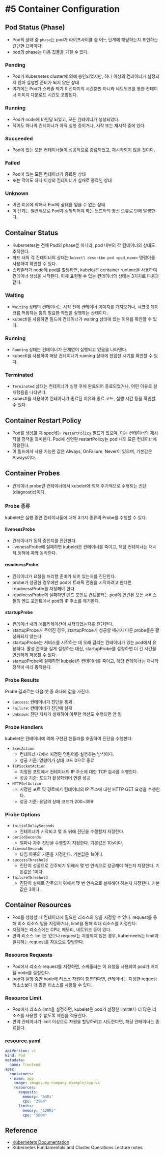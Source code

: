 # #5 Container Configuration

## Pod Status (Phase)

- Pod의 상태 중 `phase`는 pod가 라이프사이클 중 어느 단계에 해당하는지 표현하는 간단한 요약이다.
- pod의 phase는 다음 값들을 가질 수 있다.

### Pending

- Pod가 Kubernetes cluster에 의해 승인되었지만, 하나 이상의 컨테이너가 설정되지 않아 실행할 준비가 되지 않은 상태
- 여기에는 Pod가 스케줄 되기 이전까지의 시간뿐만 아니라 네트워크를 통한 컨테이너 이미지 다운로드 시간도 포함된다.

### Running

- Pod가 node에 바인딩 되었고, 모든 컨테이너가 생성되었다.
- 적어도 하나의 컨테이너가 아직 실행 중이거나, 시작 또는 재시작 중에 있다.

### Succeeded

- Pod에 있는 모든 컨테이너들이 성공적으로 종료되었고, 재시작되지 않을 것이다.

### Failed

- Pod에 있는 모든 컨테이너가 종료된 상태
- 또는 적어도 하나 이상의 컨테이너가 실패로 종료된 상태

### Unknown

- 어떤 이유에 의해서 Pod의 상태를 얻을 수 없는 상태.
- 이 단계는 일반적으로 Pod가 실행되어야 하는 노드와의 통신 오류로 인해 발생한다.

## Container Status

- Kubernetes는 전체 Pod의 phase뿐 아니라, pod 내부의 각 컨테이너의 상태도 추적한다.
- 파드 내의 각 컨테이너의 상태는 `kubectl describe pod <pod_name>` 명령어를 사용하여 확인할 수 있다.
- 스케줄러가 node에 pod를 할당하면, kubelet은 container runtime을 사용하여 컨테이너 생성을 시작한다. 이때 표현될 수 있는 컨테이너의 상태는 3가지로 다음과 같다.

### Waiting

- `Waiting` 상태의 컨테이너는 시작 전에 컨테이너 이미지를 가져오거나, 시크릿 데이터를 적용하는 등의 필요한 작업을 실행하는 상태이다.
- kubectl을 사용하면 필드에 컨테이너가 waiting 상태에 있는 이유를 확인할 수 있다.

### Running

- `Running` 상태는 컨테이너가 문제없이 실행되고 있음을 나타낸다.
- kubectl을 사용하여 해당 컨테이너가 running 상태에 진입한 시기를 확인할 수 있다.

### Terminated

- `Terminated` 상태는 컨테이너가 실행 후에 완료되어 종료되었거나, 어떤 이유로 실패했음을 나타낸다.
- kubectl을 사용하여 컨테이너가 종료된 이유와 종료 코드, 실행 시간 등을 확인할 수 있다.

## Container Restart Policy

- Pod를 생성할 때 spec에는 `restartPolicy` 필드가 있으며, 이는 컨테이너의 재시작할 정책을 의미한다. Pod에 선언된 restartPolicy는 pod 내의 모든 컨테이너에 적용된다.
- 이 필드에서 사용 가능한 값은 Always, OnFailure, Never이 있으며, 기본값은 Always이다.

## Container Probes

- 컨테이너 probe란 컨테이너에서 kubelet에 의해 주기적으로 수행되는 진단(diagnostic)이다.

### Probe 종류

kubelet은 실행 중인 컨테이너들에 대해 3가지 종류의 Probe를 수행할 수 있다.

#### livenessProbe

- 컨테이너가 동작 중인지를 진단한다.
- livenessProbe에 실패하면 kubelet은 컨테이너를 죽이고, 해당 컨테이너는 재시작 정책에 따라 동작한다.

#### readinessProbe

- 컨테이너가 요청을 처리할 준비가 되어 있는지를 진단한다.
- probe가 성공한 경우에만 pod에 트래픽 전송을 시작하려고 한다면 readinessProbe를 지정해야 한다.
- readinessProbe에 실패하면 엔드 포인트 컨트롤러는 pod에 연관된 모든 서비스들의 엔드 포인트에서 pod의 IP 주소를 제거한다.

#### startupProbe

- 컨테이너 내의 애플리케이션이 시작되었는지를 진단한다.
- startupProbe가 주어진 경우, startupProbe가 성공할 때까지 다른 probe들은 활성화되지 않는다.
- startupProbe는 서비스를 시작하는 데 오래 걸리는 컨테이너가 있는 pod에서 유용하다. 활성 간격을 길게 설정하는 대신, startupProbe를 설정하면 더 긴 시간을 안전하게 허용할 수 있다.
- startupProbe에 실패하면 kubelet은 컨테이너를 죽이고, 해당 컨테이너는 재시작 정책에 따라 동작한다.

### Probe Results

Probe 결과로는 다음 셋 중 하나의 값을 가진다.

- `Success`: 컨테이너가 진단을 통과
- `Failure`: 컨테이너가 진단에 실패
- `Unknown`: 진단 자체가 실패하여 아무런 액션도 수행되면 안 됨

### Probe Handlers

kubelet은 컨테이너에 의해 구현된 핸들러를 호출하여 진단을 수행한다.

- `ExecAction`
  + 컨테이너 내에서 지정된 명령어를 실행하는 방식이다.
  + 성공 기준: 명령어가 상태 코드 0으로 종료
- `TCPSocketAction`
  + 지정된 포트에서 컨테이너의 IP 주소에 대한 TCP 검사를 수행한다.
  + 성공 기준: 포트가 활성화되어 연결 성공
- `HTTPGetAction`
  + 지정한 포트 및 경로에서 컨테이너의 IP 주소에 대한 HTTP GET 요청을 수행한다.
  + 성공 기준: 응답의 상태 코드가 200~399

### Probe Options

- `initialDelaySeconds`
  + 컨테이너가 시작되고 몇 초 뒤에 진단을 수행할지 지정한다.
- `periodSeconds`
  + 얼마나 자주 진단을 수행할지 지정한다. 기본값은 10s이다.
- `timeoutSeconds`
  + 타임 아웃의 기준을 지정한다. 기본값은 1s이다.
- `successThreshold`
  + 진단이 성공으로 간주되기 위해서 몇 번 연속으로 성공해야 하는지 지정한다. 기본값은 1이다.
- `failureThreshold`
  + 진단이 실패로 간주되기 위해서 몇 번 연속으로 실패해야 하는지 지정한다. 기본값은 3이다.

## Container Resources

- Pod를 생성할 때 컨테이너에 필요한 리소스의 양을 지정할 수 있다. request를 통해 최소 리소스 양을 지정하거나, limit을 통해 최대 리소스를 지정한다.
- 지정하는 리소스에는 CPU, 메모리, 네트워크 등이 있다.
- 만약 리소스 limit은 있으나 request는 지정되지 않은 경우, kuberneets는 limit과 일치하는 request를 자동으로 할당한다.

### Resource Requests

- Pod에서 리소스 request를 지정하면, 스케줄러는 이 요청을 사용하여 pod가 배치될 node를 결정한다.
- pod가 실행 중인 node에 리소스 자원이 충분하다면, 컨테이너는 지정한 request 리소스보다 더 많은 리소스를 사용할 수 있다.

### Resource Limit

- Pod에서 리소스 limit을 설정하면, kubelet은 pod가 설정한 limit보다 더 많은 리소스를 사용할 수 없도록 제한을 적용한다.
- 만약 컨테이너가 limit 이상으로 자원을 할당하려고 시도한다면, 해당 컨테이너는 종료된다.

### resource.yaml

```yaml
apiVersion: v1
kind: Pod
metadata:
  name: frontend
spec:
  containers:
  - name: app
    image: images.my-company.example/app:v4
    resources:
      requests:
        memory: "64Mi"
        cpu: "250m"
      limits:
        memory: "128Mi"
        cpu: "500m"
```

## Reference

- [Kubernetets Documentation](https://kubernetes.io/ko/docs/)
- Kubernetes Fundamentals and Cluster Operations Lecture notes